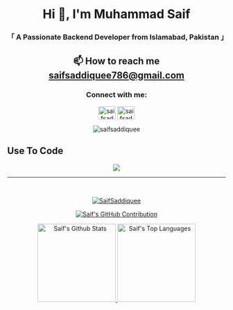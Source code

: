 
<!-- Intro  -->
<div align="center">
  <h1>Hi 👋, I'm Muhammad Saif</h1>
  <h3>「 A Passionate Backend Developer from Islamabad, Pakistan 」</h3>
</div>


## <p align="center">📫 How to reach me **saifsaddiquee786@gmail.com**</p>


<h3 align="center">Connect with me:</h3>
<p align="center">
<a href="http://linkedin.com/in/muhammad-saif-960113238" target="blank"><img align="center" src="https://raw.githubusercontent.com/rahuldkjain/github-profile-readme-generator/master/src/images/icons/Social/linked-in-alt.svg" alt="saifsaddiquee" height="30" width="40" /></a>
<a href="https://www.instagram.com/saifsaddiquee" target="blank"><img align="center" src="https://raw.githubusercontent.com/rahuldkjain/github-profile-readme-generator/master/src/images/icons/Social/instagram.svg" alt="saifsaddiquee" height="30" width="40" /></a>
</p>
<p align="center"><img src="https://komarev.com/ghpvc/?username=SaifSaddiquee&label=Profile%20views&color=0e75b6&style=flat" alt="saifsaddiquee" /></p>

## Use To Code
<p align="center">
  <img src="https://skillicons.dev/icons?i=,js,ts,nodejs,nestjs,aws,netlify,git,github,postman,npm,yarn,notion,stackoverflow,vscode,mongodb,stripe,cloudflare,swagger&perline=11" />
</p>

<hr/>
<br/>
<a href="https://github.com/SaifSaddiquee">  
<p align="center">
  <img align="center" src="https://github-readme-streak-stats.herokuapp.com/?user=SaifSaddiquee&theme=radical&border=7F3FBF&background=0D1117" alt="SaifSaddiquee" />
</p>


<p align="center">
  <img src="https://github-profile-summary-cards.vercel.app/api/cards/profile-details?username=SaifSaddiquee&theme=radical" alt="Saif's GitHub Contribution"/>
</p>

<p align="center" >
  <img alt="Saif's Github Stats" src="https://denvercoder1-github-readme-stats.vercel.app/api?username=SaifSaddiquee&show_icons=true&count_private=true&theme=react&border_color=7F3FBF&bg_color=0D1117&title_color=F85D7F&icon_color=F8D866" height="180em">
  <img alt="Saif's Top Languages" src="https://denvercoder1-github-readme-stats.vercel.app/api/top-langs/?username=SaifSaddiquee&langs_count=8&layout=compact&theme=react&border_color=7F3FBF&bg_color=0D1117&title_color=F85D7F&icon_color=F8D866" height="180em">
</p>
</a>  



